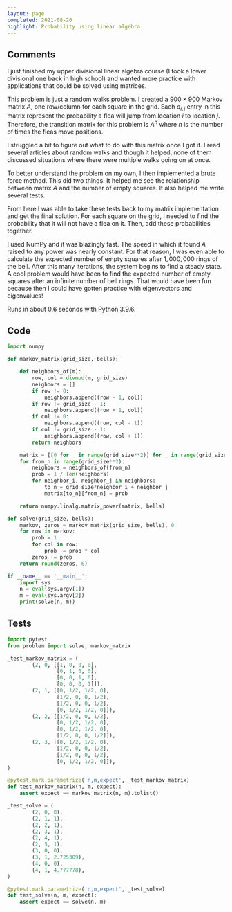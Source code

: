 ```yaml
---
layout: page
completed: 2021-08-20
highlight: Probability using linear algebra
---
```


## Comments

I just finished my upper divisional linear algebra course (I took a lower
divisional one back in high school) and wanted more practice with applications
that could be solved using matrices.

This problem is just a random walks problem.  I created a $900\times 900$
Markov matrix $A$, one row/column for each square in the grid.  Each $a_{i,j}$
entry in this matrix represent the probability a flea will jump from location
$i$ to location $j$.  Therefore, the transition matrix for this problem is
$A^n$ where $n$ is the number of times the fleas move positions.

I struggled a bit to figure out what to do with this matrix once I got it.  I
read several articles about random walks and though it helped, none of them
discussed situations where there were multiple walks going on at once.

To better understand the problem on my own, I then implemented a brute force
method.  This did two things.  It helped me see the relationship between matrix
$A$ and the number of empty squares.  It also helped me write several tests.

From here I was able to take these tests back to my matrix implementation and
get the final solution.  For each square on the grid, I needed to find the
probability that it will not have a flea on it.  Then, add these probabilities
together.

I used NumPy and it was blazingly fast.  The speed in which it found $A$ raised
to any power was nearly constant.  For that reason, I was even able to
calculate the expected number of empty squares after $1{,}000{,}000$ rings of
the bell.  After this many iterations, the system begins to find a steady
state.  A cool problem would have been to find the expected number of empty
squares after an infinite number of bell rings.  That would have been fun
because then I could have gotten practice with eigenvectors and eigenvalues!

Runs in about 0.6 seconds with Python 3.9.6.

## Code

```python
import numpy

def markov_matrix(grid_size, bells):

    def neighbors_of(m):
        row, col = divmod(m, grid_size)
        neighbors = []
        if row != 0:
            neighbors.append((row - 1, col))
        if row != grid_size - 1:
            neighbors.append((row + 1, col))
        if col != 0:
            neighbors.append((row, col - 1))
        if col != grid_size - 1:
            neighbors.append((row, col + 1))
        return neighbors

    matrix = [[0 for _ in range(grid_size**2)] for _ in range(grid_size**2)]
    for from_n in range(grid_size**2):
        neighbors = neighbors_of(from_n)
        prob = 1 / len(neighbors)
        for neighbor_i, neighbor_j in neighbors:
            to_n = grid_size*neighbor_i + neighbor_j
            matrix[to_n][from_n] = prob

    return numpy.linalg.matrix_power(matrix, bells)

def solve(grid_size, bells):
    markov, zeros = markov_matrix(grid_size, bells), 0
    for row in markov:
        prob = 1
        for col in row:
            prob -= prob * col
        zeros += prob
    return round(zeros, 6)

if __name__ == '__main__':
    import sys
    n = eval(sys.argv[1])
    m = eval(sys.argv[2])
    print(solve(n, m))
```

## Tests

```python
import pytest
from problem import solve, markov_matrix

_test_markov_matrix = (
        (2, 0, [[1, 0, 0, 0],
                [0, 1, 0, 0],
                [0, 0, 1, 0],
                [0, 0, 0, 1]]),
        (2, 1, [[0, 1/2, 1/2, 0],
                [1/2, 0, 0, 1/2],
                [1/2, 0, 0, 1/2],
                [0, 1/2, 1/2, 0]]),
        (2, 2, [[1/2, 0, 0, 1/2],
                [0, 1/2, 1/2, 0],
                [0, 1/2, 1/2, 0],
                [1/2, 0, 0, 1/2]]),
        (2, 3, [[0, 1/2, 1/2, 0],
                [1/2, 0, 0, 1/2],
                [1/2, 0, 0, 1/2],
                [0, 1/2, 1/2, 0]]),
)

@pytest.mark.parametrize('n,m,expect', _test_markov_matrix)
def test_markov_matrix(n, m, expect):
    assert expect == markov_matrix(n, m).tolist()

_test_solve = (
        (2, 0, 0),
        (2, 1, 1),
        (2, 2, 1),
        (2, 3, 1),
        (2, 4, 1),
        (2, 5, 1),
        (3, 0, 0),
        (3, 1, 2.725309),
        (4, 0, 0),
        (4, 1, 4.777778),
)

@pytest.mark.parametrize('n,m,expect', _test_solve)
def test_solve(n, m, expect):
    assert expect == solve(n, m)
```
